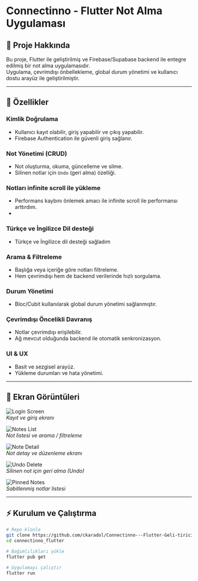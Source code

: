 # Connectinno - Flutter Not Alma Uygulaması

## 🎯 Proje Hakkında
Bu proje, Flutter ile geliştirilmiş ve Firebase/Supabase backend ile entegre edilmiş bir not alma uygulamasıdır.  
Uygulama, çevrimdışı önbellekleme, global durum yönetimi ve kullanıcı dostu arayüz ile geliştirilmiştir.

---

## 📝 Özellikler

### Kimlik Doğrulama
- Kullanıcı kayıt olabilir, giriş yapabilir ve çıkış yapabilir.
- Firebase Authentication ile güvenli giriş sağlanır.

### Not Yönetimi (CRUD)
- Not oluşturma, okuma, güncelleme ve silme.
- Silinen notlar için `Undo` (geri alma) özelliği.

### Notları infinite scroll ile yükleme 
- Performans kaybını önlemek amacı ile infinite scroll ile performansı arttırdım.
- 
### Türkçe ve İngilizce Dil desteği 
- Türkçe ve İngilizce dil desteği sağladım

### Arama & Filtreleme
- Başlığa veya içeriğe göre notları filtreleme.
- Hem çevrimdışı hem de backend verilerinde hızlı sorgulama.

### Durum Yönetimi
- Bloc/Cubit kullanılarak global durum yönetimi sağlanmıştır.

### Çevrimdışı Öncelikli Davranış
- Notlar çevrimdışı erişilebilir.
- Ağ mevcut olduğunda backend ile otomatik senkronizasyon.

### UI & UX
- Basit ve sezgisel arayüz.
- Yükleme durumları ve hata yönetimi.

---

## 📸 Ekran Görüntüleri

![Login Screen](assets/screens/login_screen.png)  
*Kayıt ve giriş ekranı*

![Notes List](assets/screens/notes_list.png)  
*Not listesi ve arama / filtreleme*

![Note Detail](assets/screens/note_detail.png)  
*Not detay ve düzenleme ekranı*

![Undo Delete](assets/screens/undo_delete.png)  
*Silinen not için geri alma (Undo)*

![Pinned Notes](assets/screens/pinned_notes.png)  
*Sabitlenmiş notlar listesi*

---

## ⚡ Kurulum ve Çalıştırma

```bash
# Repo klonla
git clone https://github.com/ckaradol/Connectinno---Flutter-Geli-tirici-Vaka-al-mas-
cd connectinno_flutter

# Bağımlılıkları yükle
flutter pub get

# Uygulamayı çalıştır
flutter run
